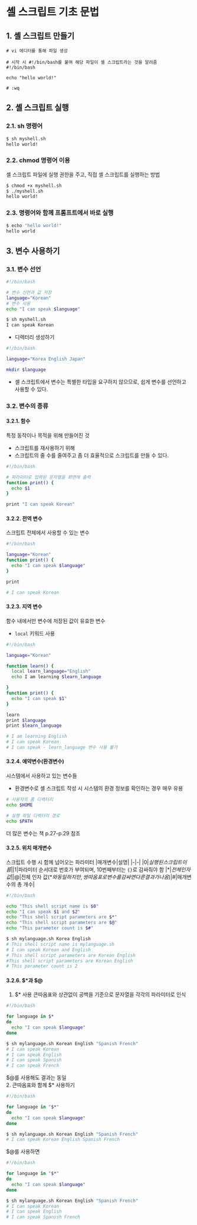 # 셸 스크립트 기초 문법

## 1. 셸 스크립트 만들기
```shell
# vi 에디터를 통해 파일 생성

# 시작 시 #!/bin/bash를 붙여 해당 파일이 셸 스크립트라는 것을 알려줌
#!/bin/bash

echo "hello world!"

# :wq
```
## 2. 셸 스크립트 실행
### 2.1. sh 명령어
```bash
$ sh myshell.sh
hello world!
```
### 2.2. chmod 명령어 이용
셸 스크립트 파일에 실행 권한을 주고, 직접 셸 스크립트를 실행하는 방법
```bash
$ chmod +x myshell.sh
$ ./myshell.sh
hello world!
```
### 2.3. 명령어와 함께 프롬프트에서 바로 실행
```bash
$ echo "hello world!"
hello world
```
## 3. 변수 사용하기
### 3.1. 변수 선언
```bash
#!/bin/bash

# 변수 선언과 값 저장
language="Korean"
# 변수 사용
echo "I can speak $language"

```
```bash
$ sh myshell.sh
I can speak Korean
```
- 디렉터리 생성하기
```bash
#!/bin/bash

language="Korea English Japan"

mkdir $language
```
- 셸 스크립트에서 변수는 특별한 타입을 요구하지 않으므로, 쉽게 변수를 선언하고 사용할 수 있다.
### 3.2. 변수의 종류
#### 3.2.1. 함수
특정 동작이나 목적을 위해 만들어진 것
- 스크립트를 재사용하기 위해
- 스크립트의 줄 수를 줄여주고 좀 더 효율적으로 스크립트를 만들 수 있다.
```bash
#!/bin/bash

# 파라미터로 입력된 문자열을 화면에 출력
function print() {
  echo $1
}

print "I can speak Korean"
```
#### 3.2.2. 전역 변수
스크립트 전체에서 사용할 수 있는 변수
```bash
#!/bin/bash

language="Korean"
function print() {
  echo "I can speak $language"
}

print

# I can speak Korean
```
#### 3.2.3. 지역 변수
함수 내에서만 변수에 저장된 값이 유효한 변수
- `local` 키워드 사용
```bash
#!/bin/bash

language="Korean"

function learn() {
  local learn_language="English"
  echo I am learning $learn_language

}
function print() {
  echo "I can speak $1"
}

learn
print $language
print $learn_language

# I am learning English
# I can speak Korean
# I can speak - learn_language 변수 사용 불가
```

#### 3.2.4. 예약변수(환경변수)
시스템에서 사용하고 있는 변수들
- 환경변수로 셸 스크립트 작성 시 시스템의 환경 정보를 확인하는 경우 매우 유용
```bash
# 사용자의 홈 디렉터리
echo $HOME

# 실행 파일 디렉터리 경로
echo $PATH
```
더 많은 변수는 책 p.27-p.29 참조
#### 3.2.5. 위치 매개변수
스크립트 수행 시 함께 넘어오는 파라미터
|매개변수|설명|
|-|-|
|$0|실행된 스크립트 이름|
|$1|파라미터 순서대로 번호가 부여되며, 10번째부터는 `{}`로 감싸줘야 함
|$*|전체 인자 값|
|$@|전체 인자 값($*와 동일하지만, 쌍따옴표로 변수를 감싸면 다른 결과가 나옴)
|$#|매개변수의 총 개수|
```bash
#!/bin/bash

echo "This shell script name is $0"
echo "I can speak $1 and $2"
echo "This shell script parameters are $*"
echo "This shell script parameters are $@"
echo "This parameter count is $#"

$ sh mylanguage.sh Korea English
# This shell script name is mylanguage.sh
# I can speak Korean and English
# This shell script parameters are Korean English
#This shell script parameters are Korean English
# This parameter count is 2
```
#### 3.2.6. $*과 $@
1. $* 사용
큰따옴표와 상관없이 공백을 기준으로 문자열을 각각의 파라미터로 인식
```bash
#!/bin/bash

for language in $*
do
  echo "I can speak $language"
done

$ sh mylanguage.sh Korean English "Spanish French"
# I can speak Korean
# I can speak English
# I can speak Spanish
# I can speak French
```
$@를 사용해도 결과는 동일<br>
2. 큰따옴표와 함께 $* 사용하기
```bash
#!/bin/bash

for language in "$*"
do
  echo "I can speak $language"
done

$ sh mylanguage.sh Korean English "Spanish French"
# I can speak Korean English Spanish French
```
$@를 사용하면
```bash
#!/bin/bash

for language in "$*"
do
  echo "I can speak $language"
done

$ sh mylanguage.sh Korean English "Spanish French"
# I can speak Korean
# I can speak English
# I can speak Spanish French
```